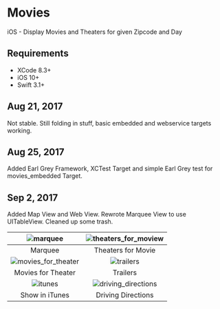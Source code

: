 # Movies
iOS - Display Movies and Theaters for given Zipcode and Day

## Requirements

- XCode 8.3+
- iOS 10+
- Swift 3.1+


## Aug 21, 2017
Not stable. Still folding in stuff, basic embedded and webservice targets working.

## Aug 25, 2017
Added Earl Grey Framework, XCTest Target and simple Earl Grey test for movies_embedded Target.

## Sep 2, 2017
Added Map View and Web View. Rewrote Marquee View to use UITableView. Cleaned up some trash.

![marquee](https://user-images.githubusercontent.com/4106530/29996841-fe997834-8fba-11e7-8666-ee7271436fcf.png) |![theaters_for_moview](https://user-images.githubusercontent.com/4106530/29996843-01ec617c-8fbb-11e7-9797-417df46bad35.png)
:-------------------------:|:-------------------------:
Marquee | Theaters for Movie |
![movies_for_theater](https://user-images.githubusercontent.com/4106530/29996844-045b1994-8fbb-11e7-9d90-cfac30290203.png) | ![trailers](https://user-images.githubusercontent.com/4106530/29996845-06f3ee6a-8fbb-11e7-8de3-d6b4f812c598.png) |
Movies for Theater | Trailers |
![itunes](https://user-images.githubusercontent.com/4106530/29996846-091fb03e-8fbb-11e7-9d37-2ccd60cdd938.png) | ![driving_directions](https://user-images.githubusercontent.com/4106530/29996848-0b3a21d8-8fbb-11e7-8338-e4e7ee205490.png) |
Show in iTunes | Driving Directions
